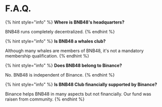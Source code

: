 # F.A.Q.

{% hint style="info" %}
**Where is BNB48's headquarters?**

BNB48 runs completely decentralized.
{% endhint %}

{% hint style="info" %}
**Is BNB48 a whales club?**

Although many whales are members of BNB48, it's not a mandatory membership qualification.
{% endhint %}

{% hint style="info" %}
**Does BNB48 belong to Binance?**

No. BNB48 is independent of Binance.
{% endhint %}

{% hint style="info" %}
**Is BNB48 Club financially supported by Binance?**

Binance helps BNB48 in many aspects but not financially. Our fund was raisen from community.
{% endhint %}
